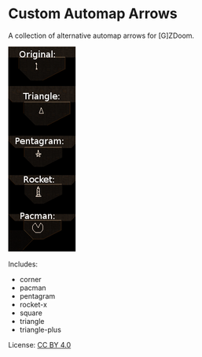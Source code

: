 # Custom Automap Arrows

A collection of alternative automap arrows for [G]ZDoom.

![screenshot](screenshots/screenshot1.png)

Includes:
- corner
- pacman
- pentagram
- rocket-x
- square
- triangle
- triangle-plus

License: [CC BY 4.0](https://creativecommons.org/licenses/by/4.0/)
